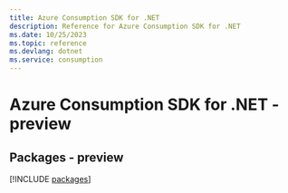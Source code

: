 ```yaml
---
title: Azure Consumption SDK for .NET
description: Reference for Azure Consumption SDK for .NET
ms.date: 10/25/2023
ms.topic: reference
ms.devlang: dotnet
ms.service: consumption
---
```

# Azure Consumption SDK for .NET - preview
## Packages - preview
[!INCLUDE [packages](consumption-index.md)]